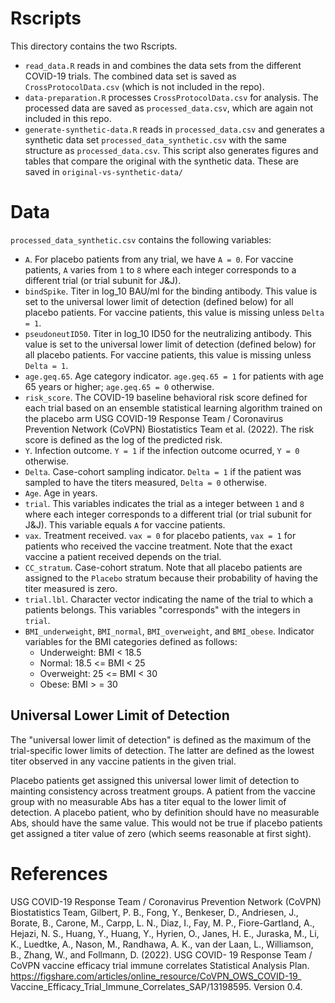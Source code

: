 # Rscripts

This directory contains the two Rscripts. 

* `read_data.R` reads in and combines the data sets from the different COVID-19 trials. The combined data set is saved as
`CrossProtocolData.csv` (which is not included in the repo).
* `data-preparation.R` processes `CrossProtocolData.csv` for analysis.
The processed data are saved as `processed_data.csv`, which are again not
included in this repo.
* `generate-synthetic-data.R` reads in `processed_data.csv` and generates a
synthetic data set `processed_data_synthetic.csv` with the same structure as
`processed_data.csv`. This script also generates figures and tables that compare
the original with the synthetic data. These are saved in
`original-vs-synthetic-data/`

# Data

`processed_data_synthetic.csv` contains the following variables:

* `A`. For placebo patients from any trial, we have `A = 0`. For vaccine patients,
`A` varies from `1` to `8` where each integer corresponds to a different trial (or 
  trial subunit for J&J). 
* `bindSpike`. Titer in log_10 BAU/ml for the binding antibody. This value is set to the
universal lower limit of detection (defined below) for all placebo patients. For 
vaccine patients, this value is missing unless `Delta = 1`. 
* `pseudoneutID50`. Titer in log_10 ID50 for the neutralizing antibody. This value is set to the
universal lower limit of detection (defined below) for all placebo patients. For 
vaccine patients, this value is missing unless `Delta = 1`. 
* `age.geq.65`. Age category indicator. `age.geq.65 = 1` for patients with age 65 years 
or higher; `age.geq.65 = 0` otherwise. 
* `risk_score`. The COVID-19 baseline behavioral risk score defined for each trial 
based on an ensemble statistical learning algorithm trained on the placebo arm 
USG COVID-19 Response Team / Coronavirus Prevention Network (CoVPN) Biostatistics Team
et al. (2022). The risk score is defined as the log of the predicted risk.
* `Y`. Infection outcome. `Y = 1` if the infection outcome ocurred, `Y = 0` otherwise.
* `Delta`. Case-cohort sampling indicator. `Delta = 1` if the patient was sampled to have
the titers measured, `Delta = 0` otherwise.
* `Age`. Age in years.
* `trial`. This variables indicates the trial as a integer between `1` and `8` where each integer corresponds to a different trial (or 
  trial subunit for J&J). This variable equals `A` for vaccine patients. 
* `vax`. Treatment received. `vax = 0` for placebo patients, `vax = 1` for 
patients who received the vaccine treatment. Note that the exact vaccine a patient 
received depends on the trial.
* `CC_stratum`. Case-cohort stratum. Note that all placebo patients are assigned to 
the `Placebo` stratum because their probability of having the titer measured is zero.
* `trial.lbl`. Character vector indicating the name of the trial to which a patients belongs.
This variables "corresponds" with the integers in `trial`.
* `BMI_underweight`, `BMI_normal`, `BMI_overweight`, and `BMI_obese`. Indicator variables
for the BMI categories defined as follows:
  - Underweight: BMI < 18.5
  - Normal: 18.5 <= BMI < 25
  - Overweight: 25 <= BMI < 30
  - Obese: BMI > = 30


## Universal Lower Limit of Detection

The "universal lower limit of detection" is defined as the maximum of the
trial-specific lower limits of detection. The latter are defined as the lowest
titer observed in any vaccine patients in the given trial.

Placebo patients get assigned this universal lower limit of detection to
mainting consistency across treatment groups. A patient from the vaccine group
with no measurable Abs has a titer equal to the lower limit of detection. A
placebo patient, who by definition should have no measurable Abs, should have
the same value. This would not be true if placebo patients get assigned a titer 
value of zero (which seems reasonable at first sight).


# References

USG COVID-19 Response Team / Coronavirus Prevention Network (CoVPN) Biostatistics
Team, Gilbert, P. B., Fong, Y., Benkeser, D., Andriesen, J., Borate, B., Carone, M., Carpp,
L. N., Diaz, I., Fay, M. P., Fiore-Gartland, A., Hejazi, N. S., Huang, Y., Huang, Y.,
Hyrien, O., Janes, H. E., Juraska, M., Li, K., Luedtke, A., Nason, M., Randhawa, A. K.,
van der Laan, L., Williamson, B., Zhang, W., and Follmann, D. (2022). USG COVID-
19 Response Team / CoVPN vaccine efficacy trial immune correlates Statistical Analysis Plan.
https://figshare.com/articles/online_resource/CoVPN_OWS_COVID-19_
Vaccine_Efficacy_Trial_Immune_Correlates_SAP/13198595. Version 0.4.



